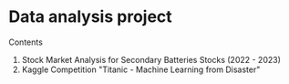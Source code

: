 # Data analysis project

Contents 
1. Stock Market Analysis for Secondary Batteries Stocks (2022 - 2023)
2. Kaggle Competition "Titanic - Machine Learning from Disaster"
